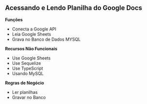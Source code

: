 Acessando e Lendo Planilha do Google Docs
--------

**Funções**
- Conecta a Google API
- Leia Google Sheets
- Grava no Banco de Dados MYSQL

**Recursos Não Funcionais**
- Use Google Sheets
- Use Sequelize
- Use TypeScript
- Usando MySQL

**Regras de Negócio**

- Ler planilhas
- Gravar no Banco
